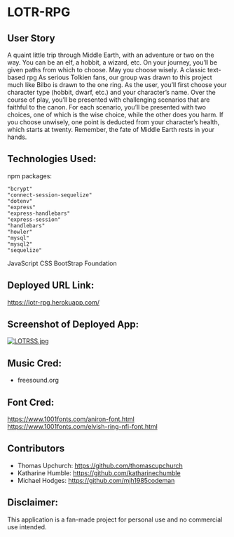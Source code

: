 # LOTR-RPG

## User Story
A quaint little trip through Middle Earth, with an adventure or two on the way. You can be an elf, a hobbit, a wizard, etc. On your journey, you’ll be given paths from which to choose. May you choose wisely. 
A classic text-based rpg 
As serious Tolkien fans, our group was drawn to this project much like Bilbo is drawn to the one ring.
As the user, you’ll first choose your character type (hobbit, dwarf, etc.) and your character’s name. Over the course of play, you’ll be presented with challenging scenarios that are faithful to the canon. For each scenario, you’ll be presented with two choices, one of which is the wise choice, while the other does you harm. If you choose unwisely, one point is deducted from your character’s health, which starts at twenty. Remember, the fate of Middle Earth rests in your hands. 


## Technologies Used:

npm packages: 

    "bcrypt"
    "connect-session-sequelize" 
    "dotenv"
    "express"
    "express-handlebars"
    "express-session"
    "handlebars"
    "howler"
    "mysql"
    "mysql2"
    "sequelize"

JavaScript
CSS
BootStrap
Foundation

## Deployed URL Link: 
https://lotr-rpg.herokuapp.com/

## Screenshot of Deployed App:
[![LOTRSS.jpg](https://i.postimg.cc/fy7dY7xq/LOTRSS.jpg)](https://postimg.cc/LgXhp1Qj)

## Music Cred:
- freesound.org

## Font Cred: 
https://www.1001fonts.com/aniron-font.html
https://www.1001fonts.com/elvish-ring-nfi-font.html


## Contributors

- Thomas Upchurch:  https://github.com/thomascupchurch
- Katharine Humble:  https://github.com/katharinechumble
- Michael Hodges:  https://github.com/mjh1985codeman

## Disclaimer:

This application is a fan-made project for personal use and no commercial use intended.


